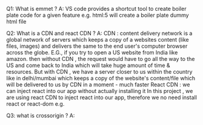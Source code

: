 Q1: What is emmet ?
A: VS code provides a shortcut tool to create boiler plate code for a given feature
e.g. html:5 will create a boiler plate dummy html file

Q2: What is a CDN and react CDN ?
A: CDN : content delivery network is a global network of servers which keeps a copy of a websites content (like files, images) and delivers the same to the end user's computer browser across the globe. E.G., if you try to open a US website from India like amazon. then without CDN , the request would have to go all the way to the US and come back to India which will take huge amount of time & resources. But with CDN , we have a server closer to us within the country like in delhi/mumbai which keeps a copy of the website's content/file which will be delivered to us by CDN in a moment - much faster
React CDN : we can inject react into our app without actually installing it
In this project , we are using react CDN to inject react into our app, therefore we no need install react or react-dom
e.g.
<script src="https://unpkg.com/react@17/umd/react.development.js" crossorigin></script>

Q3: what is crossorigin ?
A: 


